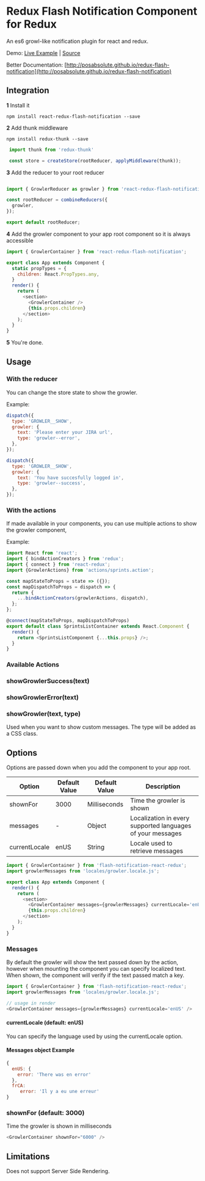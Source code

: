 # Redux Flash Notification Component for Redux
An es6 growl-like notification plugin for react and redux.

Demo: [Live Example](http://posabsolute.github.io/redux-flash-notification-example/) | [Source](https://github.com/posabsolute/redux-flash-notification-example)

Better Documentation: [http://posabsolute.github.io/redux-flash-notification](http://posabsolute.github.io/redux-flash-notification)

## Integration

**1** Install it
```
npm install react-redux-flash-notification --save
```

**2** Add thunk middleware
```
npm install redux-thunk --save
```

```javascript
 import thunk from 'redux-thunk'

 const store = createStore(rootReducer, applyMiddleware(thunk));
```

**3** Add the reducer to your root reducer

```javascript

import { GrowlerReducer as growler } from 'react-redux-flash-notification';

const rootReducer = combineReducers({
  growler,
});

export default rootReducer;
```

**4** Add the growler component to your app root component so it is always accessible

```javascript
import { GrowlerContainer } from 'react-redux-flash-notification';

export class App extends Component {
  static propTypes = {
    children: React.PropTypes.any,
  }
  render() {
    return (
      <section>
        <GrowlerContainer />
        {this.props.children}
      </section>
    );
  }
}
```

**5** You're done.

## Usage

### With the reducer

You can change the store state to show the growler.

Example:

```javascript
dispatch({
  type: 'GROWLER__SHOW',
  growler: {
    text: 'Please enter your JIRA url',
    type: 'growler--error',
  },
});
```

```javascript
dispatch({
  type: 'GROWLER__SHOW',
  growler: {
    text: 'You have succesfully logged in',
    type: 'growler--success',
  },
});
```

### With the actions

If made available in your components, you can use multiple actions to show the growler component,

Example:
```javascript
import React from 'react';
import { bindActionCreators } from 'redux';
import { connect } from 'react-redux';
import {GrowlerActions} from 'actions/sprints.action';

const mapStateToProps = state => ({});
const mapDispatchToProps = dispatch => {
  return {
    ...bindActionCreators(growlerActions, dispatch),
  };
};

@connect(mapStateToProps, mapDispatchToProps)
export default class SprintsListContainer extends React.Component {
  render() {
    return <SprintsListComponent {...this.props} />;
  }
}
```
### Available Actions

### showGrowlerSuccess(text)

### showGrowlerError(text)

### showGrowler(text, type)

Used when you want to show custom messages. The type will be added as a CSS class.


## Options

Options are passed down when you add the component to your app root.

| Option | Default Value          | Default Value          | Description          |
| ------------- | ----------- | ----------- | ----------- |
| shownFor      | 3000| Milliseconds | Time the growler is shown |
| messages     | -     | Object | Localization in every supported languages of your messages |
| currentLocale     | enUS     | String |  Locale used to retrieve messages |

```javascript
import { GrowlerContainer } from 'flash-notification-react-redux';
import growlerMessages from 'locales/growler.locale.js';

export class App extends Component {
  render() {
    return (
      <section>
        <GrowlerContainer messages={growlerMessages} currentLocale='enUS' shownFor="9000" />
        {this.props.children}
      </section>
    );
  }
}
```

### Messages

By default the growler will show the text passed down by the action, however when mounting the component you can specify localized text. When shown, the component will verify if the text passed match a key.

```javascript
import { GrowlerContainer } from 'flash-notification-react-redux';
import growlerMessages from 'locales/growler.locale.js';

// usage in render
<GrowlerContainer messages={growlerMessages} currentLocale='enUS' />
```
#### currentLocale (default: enUS)
You can specify the language used by using the currentLocale option.


#### Messages object Example
```javascript
{
  enUS: {
    error: 'There was en error'
  },
  frCA: 
     error: 'Il y a eu une erreur'
}
```

### shownFor (default: 3000)
Time the growler is shown in milliseconds

```javascript
<GrowlerContainer shownFor="6000" />
```

## Limitations

Does not support Server Side Rendering.
